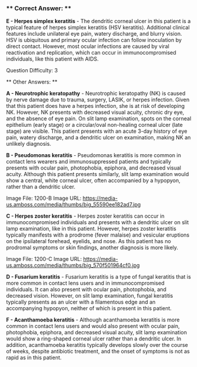 ### ** Correct Answer: **

**E - Herpes simplex keratitis** - The dendritic corneal ulcer in this patient is a typical feature of herpes simplex keratitis (HSV keratitis). Additional clinical features include unilateral eye pain, watery discharge, and blurry vision. HSV is ubiquitous and primary ocular infection can follow inoculation by direct contact. However, most ocular infections are caused by viral reactivation and replication, which can occur in immunocompromised individuals, like this patient with AIDS.

Question Difficulty: 3

** Other Answers: **

**A - Neurotrophic keratopathy** - Neurotrophic keratopathy (NK) is caused by nerve damage due to trauma, surgery, LASIK, or herpes infection. Given that this patient does have a herpes infection, she is at risk of developing NK. However, NK presents with decreased visual acuity, chronic dry eye, and the absence of eye pain. On slit lamp examination, spots on the corneal epithelium (early stage) or a circular/oval non-healing corneal ulcer (late stage) are visible. This patient presents with an acute 3-day history of eye pain, watery discharge, and a dendritic ulcer on examination, making NK an unlikely diagnosis.

**B - Pseudomonas keratitis** - Pseudomonas keratitis is more common in contact lens wearers and immunosuppressed patients and typically presents with ocular pain, photophobia, epiphora, and decreased visual acuity. Although this patient presents similarly, slit lamp examination would show a central, white corneal ulcer, often accompanied by a hypopyon, rather than a dendritic ulcer.

Image File: 1200-B
Image URL: https://media-us.amboss.com/media/thumbs/big_55590ee182ad7.jpg

**C - Herpes zoster keratitis** - Herpes zoster keratitis can occur in immunocompromised individuals and presents with a dendritic ulcer on slit lamp examination, like in this patient. However, herpes zoster keratitis typically manifests with a prodrome (fever malaise) and vesicular eruptions on the ipsilateral forehead, eyelids, and nose. As this patient has no prodromal symptoms or skin findings, another diagnosis is more likely.

Image File: 1200-C
Image URL: https://media-us.amboss.com/media/thumbs/big_570f501964cf0.jpg

**D - Fusarium keratitis** - Fusarium keratitis is a type of fungal keratitis that is more common in contact lens users and in immunocompromised individuals. It can also present with ocular pain, photophobia, and decreased vision. However, on slit lamp examination, fungal keratitis typically presents as an ulcer with a filamentous edge and an accompanying hypopyon, neither of which is present in this patient.

**F - Acanthamoeba keratitis** - Although acanthamoeba keratitis is more common in contact lens users and would also present with ocular pain, photophobia, epiphora, and decreased visual acuity, slit lamp examination would show a ring-shaped corneal ulcer rather than a dendritic ulcer. In addition, acanthamoeba keratitis typically develops slowly over the course of weeks, despite antibiotic treatment, and the onset of symptoms is not as rapid as in this patient.

